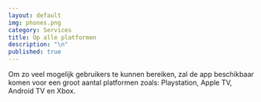 ```yaml
---
layout: default
img: phones.png
category: Services
title: Op alle platformen
description: "\n"
published: true
---
```



Om zo veel mogelijk gebruikers te kunnen bereiken, zal de app beschikbaar komen voor een groot aantal platformen zoals: Playstation, Apple TV, Android TV en Xbox.

